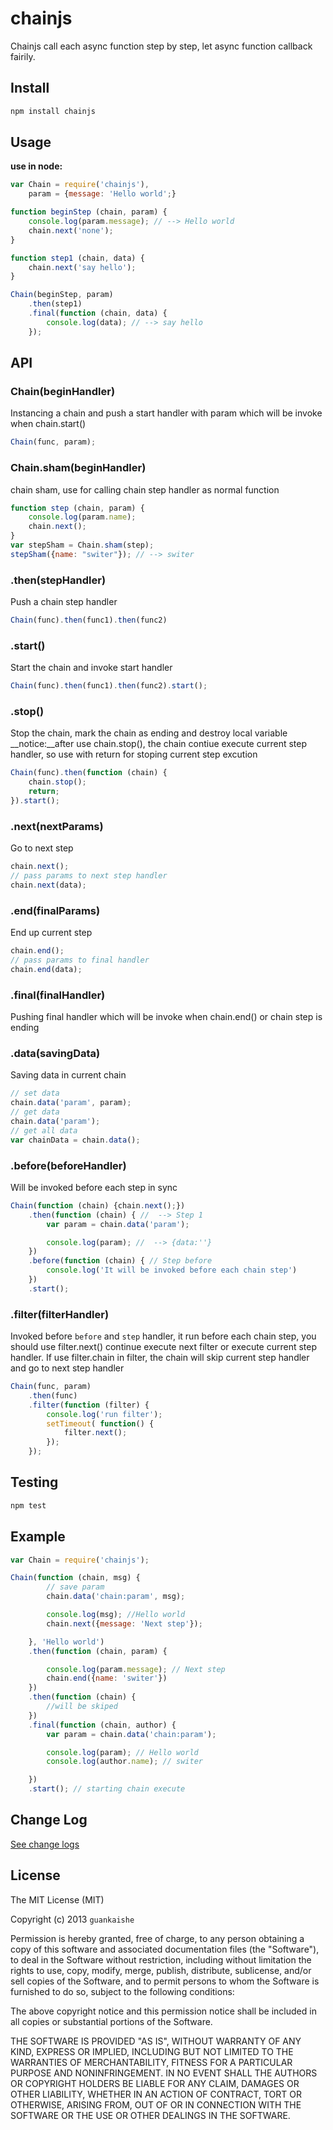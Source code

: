 chainjs
=======

Chainjs call each async function step by step, let async function callback fairily.

## Install

```bash
npm install chainjs
```

## Usage

__use in node:__
```javascript
var Chain = require('chainjs'),
    param = {message: 'Hello world';}

function beginStep (chain, param) {
    console.log(param.message); // --> Hello world
    chain.next('none');
}

function step1 (chain, data) {
    chain.next('say hello');
}

Chain(beginStep, param)
    .then(step1)
    .final(function (chain, data) {
        console.log(data); // --> say hello
    });
```

## API

### Chain(beginHandler)
Instancing a chain and push a start handler with param which will be invoke when chain.start() 
```javascript
Chain(func, param);
```
### Chain.sham(beginHandler)
chain sham, use for calling chain step handler as normal function 
```javascript
function step (chain, param) {
    console.log(param.name);
    chain.next();
}
var stepSham = Chain.sham(step);
stepSham({name: "switer"}); // --> switer
```

### .then(stepHandler)
Push a chain step handler
```javascript
Chain(func).then(func1).then(func2)
```

### .start()
Start the chain and invoke start handler
```javascript
Chain(func).then(func1).then(func2).start();
```

### .stop()
Stop the chain, mark the chain as ending and destroy local variable
__notice:__after use chain.stop(), the chain contiue execute current step handler, 
so use with return for stoping current step excution
```javascript
Chain(func).then(function (chain) {
    chain.stop();
    return;
}).start();
```

### .next(nextParams)
Go to next step
```javascript
chain.next();
// pass params to next step handler
chain.next(data);
```

### .end(finalParams)
End up current step
```javascript
chain.end();
// pass params to final handler
chain.end(data);
```

### .final(finalHandler)
Pushing final handler which will be invoke when chain.end() or chain step is ending

### .data(savingData)
Saving data in current chain
```javascript
// set data
chain.data('param', param);
// get data
chain.data('param');
// get all data
var chainData = chain.data();
```

### .before(beforeHandler)
Will be invoked before each step in sync
```javascript
Chain(function (chain) {chain.next();})
    .then(function (chain) { //  --> Step 1
        var param = chain.data('param');

        console.log(param); //  --> {data:''}
    })
    .before(function (chain) { // Step before
        console.log('It will be invoked before each chain step')
    })
    .start();
```

### .filter(filterHandler)
Invoked before `before` and `step` handler, it run before each chain step, you should use filter.next() 
continue execute next filter or execute current step handler. If use filter.chain in filter, 
the chain will skip current step handler and go to next step handler
```javascript
Chain(func, param)
    .then(func)
    .filter(function (filter) {
        console.log('run filter');
        setTimeout( function() {
            filter.next();
        });
    });
```

## Testing

```bash
npm test
```

## Example

```javascript
var Chain = require('chainjs');

Chain(function (chain, msg) {
        // save param
        chain.data('chain:param', msg);

        console.log(msg); //Hello world
        chain.next({message: 'Next step'});

    }, 'Hello world')
    .then(function (chain, param) {

        console.log(param.message); // Next step
        chain.end({name: 'switer'})
    })
    .then(function (chain) {
        //will be skiped
    })
    .final(function (chain, author) {
        var param = chain.data('chain:param');

        console.log(param); // Hello world
        console.log(author.name); // switer

    })
    .start(); // starting chain execute
```

## Change Log

[See change logs](https://github.com/switer/chainjs/blob/master/CHANGELOG.md)

## License

The MIT License (MIT)

Copyright (c) 2013 `guankaishe`

Permission is hereby granted, free of charge, to any person obtaining a copy of
this software and associated documentation files (the "Software"), to deal in
the Software without restriction, including without limitation the rights to
use, copy, modify, merge, publish, distribute, sublicense, and/or sell copies of
the Software, and to permit persons to whom the Software is furnished to do so,
subject to the following conditions:

The above copyright notice and this permission notice shall be included in all
copies or substantial portions of the Software.

THE SOFTWARE IS PROVIDED "AS IS", WITHOUT WARRANTY OF ANY KIND, EXPRESS OR
IMPLIED, INCLUDING BUT NOT LIMITED TO THE WARRANTIES OF MERCHANTABILITY, FITNESS
FOR A PARTICULAR PURPOSE AND NONINFRINGEMENT. IN NO EVENT SHALL THE AUTHORS OR
COPYRIGHT HOLDERS BE LIABLE FOR ANY CLAIM, DAMAGES OR OTHER LIABILITY, WHETHER
IN AN ACTION OF CONTRACT, TORT OR OTHERWISE, ARISING FROM, OUT OF OR IN
CONNECTION WITH THE SOFTWARE OR THE USE OR OTHER DEALINGS IN THE SOFTWARE.

